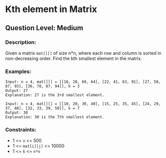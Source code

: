 # Kth element in Matrix
## Question Level: Medium
### Description:
Given a matrix `mat[][]` of size n*n, where each row and column is sorted in non-decreasing order. Find the kth smallest element in the matrix.

### Examples:
```
Input: n = 4, mat[][] = [[16, 28, 60, 64], [22, 41, 63, 91], [27, 50, 87, 93], [36, 78, 87, 94]], k = 3
Output: 27
Explanation: 27 is the 3rd smallest element.
```
```
Input: n = 4, mat[][] = [[10, 20, 30, 40], [15, 25, 35, 45], [24, 29, 37, 48], [32, 33, 39, 50]], k = 7
Output: 30
Explanation: 30 is the 7th smallest element.
```

### Constraints:
- 1 <= `n` <= 500
- 1 <= `mat[i][j]` <= 10000
- 1 <= `k` <= `n*n`

